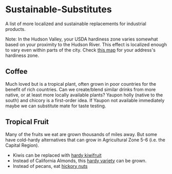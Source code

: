 # Sustainable-Substitutes
A list of more localized and sustainable replacements for industrial products.

Note: In the Hudson Valley, your USDA hardiness zone varies somewhat based on your proximity to the Hudson River.  This effect is localized enough to vary even within parts of the city.  Check [this map](http://www.plantmaps.com/12180) for your address's hardiness zone.

## Coffee
Much loved but is a tropical plant, often grown in poor countries for the benefit of rich countries. Can we create/blend similar drinks from more native, or at least more locally available plants? Yaupon holly (native to the south) and chicory is a first-order idea. If Yaupon not available immediately maybe we can substitute mate for taste testing.

## Tropical Fruit
Many of the fruits we eat are grown thousands of miles away. But some have cold-hardy alternatives that can grow in Agricultural Zone 5-6 (i.e. the Capital Region).
* Kiwis can be replaced with [hardy kiwifruit](https://en.wikipedia.org/wiki/Actinidia_arguta)
* Instead of California Almonds, this [hardy variety](https://www.willisorchards.com/product/hall's-hardy-almond-tree) can be grown.
* Instead of pecans, eat [hickory nuts](http://www.seriouseats.com/recipes/2013/10/wild-hickory-nut-shortbread-cookies.html)
